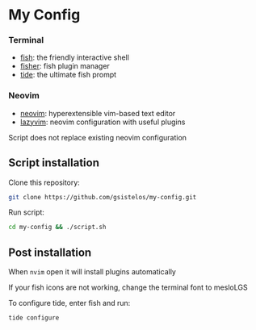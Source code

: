 # My Config

### Terminal

 - [fish](https://github.com/fish-shell/fish-shell): the friendly interactive shell
 - [fisher](https://github.com/jorgebucaran/fisher): fish plugin manager
 - [tide](https://github.com/IlanCosman/tide): the ultimate fish prompt

### Neovim

 - [neovim](https://github.com/neovim/neovim): hyperextensible vim-based text editor
 - [lazyvim](https://github.com/LazyVim/LazyVim): neovim configuration with useful plugins

Script does not replace existing neovim configuration

## Script installation

Clone this repository:
```sh
git clone https://github.com/gsistelos/my-config.git
```

Run script:
```sh
cd my-config && ./script.sh
```

## Post installation

When `nvim` open it will install plugins automatically

If your fish icons are not working, change the terminal font to mesloLGS

To configure tide, enter fish and run:
```fish
tide configure
```
